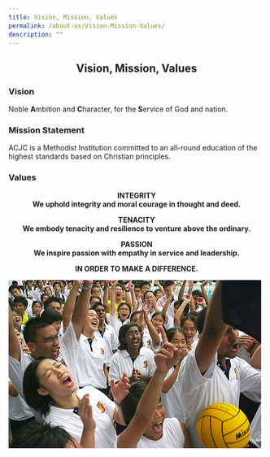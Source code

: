 ```yaml
---
title: Vision, Mission, Values
permalink: /about-us/Vision-Mission-Values/
description: ""
---
```

## <center> Vision, Mission, Values </center>

### Vision


Noble **A**mbition and **C**haracter, for the **S**ervice of God and nation.  

  

### Mission Statement


ACJC is a Methodist Institution committed to an all-round education of the highest standards based on Christian principles.  

  

### Values

**<center>INTEGRITY<br>
We uphold integrity and moral courage in thought and deed.</center>**

  

**<center>TENACITY<br>
	We embody tenacity and resilience to venture above the ordinary.</center>**

  

**<center>PASSION<br>
We inspire passion with empathy in service and leadership.</center>**

  

**<center>IN ORDER TO MAKE A DIFFERENCE.</center>**

![](/images/Cheer2.jpeg)